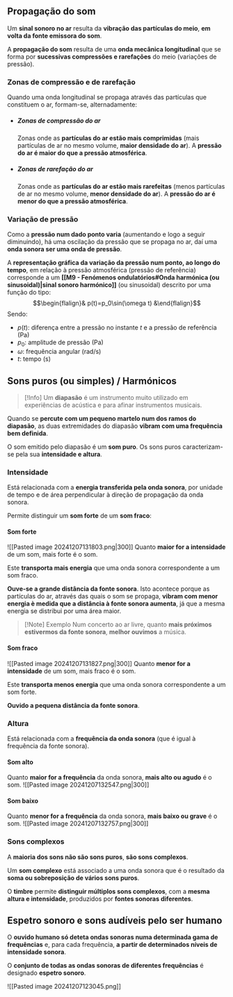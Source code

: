## Propagação do som
Um **sinal sonoro no ar** resulta da **vibração das partículas do meio**, **em volta da fonte emissora do som**.

A **propagação do som** resulta de uma **onda mecânica longitudinal** que se forma por **sucessivas compressões e rarefações** do meio (variações de pressão).
### Zonas de compressão e de rarefação
Quando uma onda longitudinal se propaga através das partículas que constituem o ar, formam-se, alternadamente:
- ##### Zonas de compressão do ar
  Zonas onde as **partículas do ar estão mais comprimidas** (mais partículas de ar no mesmo volume, **maior densidade do ar**). A **pressão do ar é maior do que a pressão atmosférica**.
- ##### Zonas de rarefação do ar
  Zonas onde as **partículas do ar estão mais rarefeitas** (menos partículas de ar no mesmo volume, **menor densidade do ar**). A **pressão do ar é menor do que a pressão atmosférica**.
### Variação de pressão
Como a **pressão num dado ponto varia** (aumentando e logo a seguir diminuindo), há uma oscilação da pressão que se propaga no ar, daí uma **onda sonora ser uma onda de pressão**.

A **representação gráfica da variação da pressão num ponto, ao longo do tempo**, em relação à pressão atmosférica (pressão de referência) corresponde a um **[[M9 - Fenómenos ondulatórios#Onda harmónica (ou sinusoidal)|sinal sonoro harmónico]]** (ou sinusoidal) descrito por uma função do tipo:
$$\begin{flalign}& p(t)=p_0\sin(\omega t) &\end{flalign}$$
Sendo:
- $p(t)$: diferença entre a pressão no instante $t$ e a pressão de referência (Pa)
- $p_0$: amplitude de pressão (Pa)
- $\omega$: frequência angular (rad/s)
- $t$: tempo (s)

## Sons puros (ou simples) / Harmónicos
> [!Info]
> Um **diapasão** é um instrumento muito utilizado em experiências de acústica e para afinar instrumentos musicais.

Quando se **percute com um pequeno martelo num dos ramos do diapasão**, as duas extremidades do diapasão **vibram com uma frequência bem definida**.

O som emitido pelo diapasão é um **som puro**. Os sons puros caracterizam-se pela sua **intensidade e altura**.
### Intensidade
Está relacionada com a **energia transferida pela onda sonora**, por unidade de tempo e de área perpendicular à direção de propagação da onda sonora.

Permite distinguir um **som forte** de um **som fraco**:
#### Som forte
![[Pasted image 20241207131803.png|300]]
Quanto **maior for a intensidade** de um som, mais forte é o som.

Este **transporta mais energia** que uma onda sonora correspondente a um som fraco.

**Ouve-se a grande distância da fonte sonora**. Isto acontece porque as partículas do ar, através das quais o som se propaga, **vibram com menor energia è medida que a distância à fonte sonora aumenta**, já que a mesma energia se distribui por uma área maior.
>[!Note] Exemplo
>Num concerto ao ar livre, quanto **mais próximos estivermos da fonte sonora**, **melhor ouvimos** a música.
#### Som fraco
![[Pasted image 20241207131827.png|300]]
Quanto **menor for a intensidade** de um som, mais fraco é o som.

Este **transporta menos energia** que uma onda sonora correspondente a um som forte.

**Ouvido a pequena distância da fonte sonora**.
### Altura
Está relacionada com a **frequência da onda sonora** (que é igual à frequência da fonte sonora).
#### Som alto
Quanto **maior for a frequência** da onda sonora, **mais alto ou agudo** é o som.
![[Pasted image 20241207132547.png|300]]
#### Som baixo
Quanto **menor for a frequência** da onda sonora, **mais baixo ou grave** é o som.
![[Pasted image 20241207132757.png|300]]
### Sons complexos
A **maioria dos sons não são sons puros**, **são sons complexos**.

Um **som complexo** está associado a uma onda sonora que é o resultado da **soma ou sobreposição de vários sons puros**.

O **timbre** permite **distinguir múltiplos sons complexos**, com a **mesma altura e intensidade**, produzidos por **fontes sonoras diferentes**.
## Espetro sonoro e sons audíveis pelo ser humano
O **ouvido humano só deteta ondas sonoras numa determinada gama de frequências** e, para cada frequência, **a partir de determinados níveis de intensidade sonora**.

O **conjunto de todas as ondas sonoras de diferentes frequências** é designado **espetro sonoro**.

![[Pasted image 20241207123045.png]]